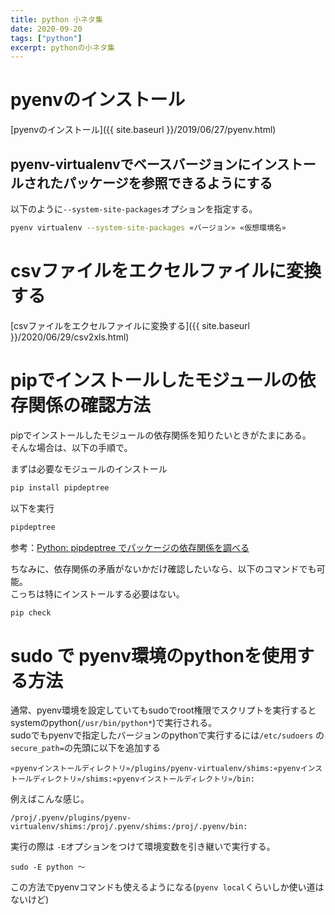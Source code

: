 ```yaml
---
title: python 小ネタ集
date: 2020-09-20
tags: ["python"]
excerpt: pythonの小ネタ集
---
```


# pyenvのインストール

[pyenvのインストール]({{ site.baseurl }}/2019/06/27/pyenv.html)  

## pyenv-virtualenvでベースバージョンにインストールされたパッケージを参照できるようにする

以下のように``--system-site-packages``オプションを指定する。  
```bash
pyenv virtualenv --system-site-packages «バージョン» «仮想環境名»
```



# csvファイルをエクセルファイルに変換する

[csvファイルをエクセルファイルに変換する]({{ site.baseurl }}/2020/06/29/csv2xls.html)  


# pipでインストールしたモジュールの依存関係の確認方法

pipでインストールしたモジュールの依存関係を知りたいときがたまにある。  
そんな場合は、以下の手順で。  

まずは必要なモジュールのインストール  
```bash
pip install pipdeptree
```

以下を実行  
```bash
pipdeptree
```
参考：[Python: pipdeptree でパッケージの依存関係を調べる](https://blog.amedama.jp/entry/2016/05/29/182402?fbclid=IwAR1HwuEEKG3-lbCYNJeDBpwgBDZsNae3Ww6GYwrMCFjXt7kqo5-iAyaOXNI)

ちなみに、依存関係の矛盾がないかだけ確認したいなら、以下のコマンドでも可能。  
こっちは特にインストールする必要はない。  
```bash
pip check
```

# sudo で pyenv環境のpythonを使用する方法
通常、pyenv環境を設定していてもsudoでroot権限でスクリプトを実行するとsystemのpython(``/usr/bin/python*``)で実行される。  
sudoでもpyenvで指定したバージョンのpythonで実行するには``/etc/sudoers`` の ``secure_path=``の先頭に以下を追加する  
```
«pyenvインストールディレクトリ»/plugins/pyenv-virtualenv/shims:«pyenvインストールディレクトリ»/shims:«pyenvインストールディレクトリ»/bin:
```
例えばこんな感じ。  
```
/proj/.pyenv/plugins/pyenv-virtualenv/shims:/proj/.pyenv/shims:/proj/.pyenv/bin:
```

実行の際は ``-E``オプションをつけて環境変数を引き継いで実行する。  
```
sudo -E python ～
```
この方法でpyenvコマンドも使えるようになる(``pyenv local``くらいしか使い道はないけど)  


